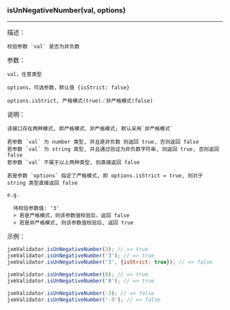 
### isUnNegativeNumber(val, options)

----------

描述：

    校验参数 `val` 是否为非负数

参数：

    val，任意类型

    options，可选参数，默认值 {isStrict: false}

    options.isStrict, 严格模式(true)／非严格模式(false)

说明：

    该接口存在两种模式, 即严格模式、非严格模式; 默认采用`非严格模式`

    若参数 `val` 为 number 类型, 并且是非负数 则返回 true, 否则返回 false
    若参数 `val` 为 string 类型, 并且通过验证为非负数字符串, 则返回 true, 否则返回 false
    若参数 `val` 不属于以上两种类型, 则直接返回 false

    若是参数 `options` 指定了严格模式, 即 options.isStrict = true, 则对于 string 类型直接返回 false

    e.g.

      待校验参数值: '3'
      > 若是严格模式，则该参数值校验后，返回 false
      > 若是非严格模式, 则该参数值校验后, 返回 true

示例：

```javascript
jxmValidator.isUnNegativeNumber(3); // => true
jxmValidator.isUnNegativeNumber('3'); // => true
jxmValidator.isUnNegativeNumber('3', {isStrict: true}); // => false

jxmValidator.isUnNegativeNumber(0); // => true
jxmValidator.isUnNegativeNumber('0'); // => true

jxmValidator.isUnNegativeNumber(-3); // => false
jxmValidator.isUnNegativeNumber('-3'); // => false
```
